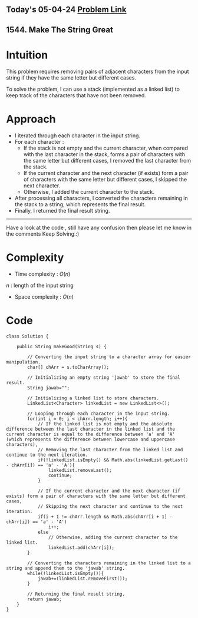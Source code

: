 ## Today's 05-04-24 [Problem Link](https://leetcode.com/problems/make-the-string-great/description/?envType=daily-question&envId=2024-04-05)
## 1544. Make The String Great

# Intuition
<!-- Describe your first thoughts on how to solve this problem. -->
This problem requires removing pairs of adjacent characters from the input string if they have the same letter but different cases.

To solve the problem, I can use a stack (implemented as a linked list) to keep track of the characters that have not been removed.

# Approach
<!-- Describe your approach to solving the problem. -->
- I iterated through each character in the input string.
- For each character :
  - If the stack is not empty and the current character, when compared with the last character in the stack, forms a pair of characters with the same letter but different cases, I removed the last character from the stack.
  - If the current character and the next character (if exists) form a pair of characters with the same letter but different cases, I skipped the next character.
  - Otherwise, I added the current character to the stack.
- After processing all characters, I converted the characters remaining in the stack to a string, which represents the final result.
- Finally, I returned the final result string.

--- 
Have a look at the code , still have any confusion then please let me know in the comments
Keep Solving.:)

# Complexity
- Time complexity : $O(n)$
<!-- Add your time complexity here, e.g. $$O(n)$$ -->
$n$ : length of the input string
- Space complexity : $O(n)$
<!-- Add your space complexity here, e.g. $$O(n)$$ -->

# Code
```
class Solution {
   
    public String makeGood(String s) {
        
        // Converting the input string to a character array for easier manipulation.
        char[] chArr = s.toCharArray(); 
        
        // Initializing an empty string 'jawab' to store the final result.
        String jawab="";
        
        // Initializing a linked list to store characters.
        LinkedList<Character> linkedList = new LinkedList<>();
        
        // Looping through each character in the input string.
        for(int i = 0; i < chArr.length; i++){
            // If the linked list is not empty and the absolute difference between the last character in the linked list and the current character is equal to the difference between 'a' and 'A' (which represents the difference between lowercase and uppercase characters),
            // Removing the last character from the linked list and continue to the next iteration.
            if(!linkedList.isEmpty() && Math.abs(linkedList.getLast() - chArr[i]) == 'a' - 'A'){
                linkedList.removeLast(); 
                continue;
            }
            
            // If the current character and the next character (if exists) form a pair of characters with the same letter but different cases,
            // Skipping the next character and continue to the next iteration.
            if(i + 1 != chArr.length && Math.abs(chArr[i + 1] - chArr[i]) == 'a' - 'A') 
                i++;
            else 
                // Otherwise, adding the current character to the linked list.
                linkedList.add(chArr[i]);
        }
        
        // Converting the characters remaining in the linked list to a string and append them to the 'jawab' string.
        while(!linkedList.isEmpty()){
            jawab+=(linkedList.removeFirst());
        }
        
        // Returning the final result string.
        return jawab;
    }
}
```